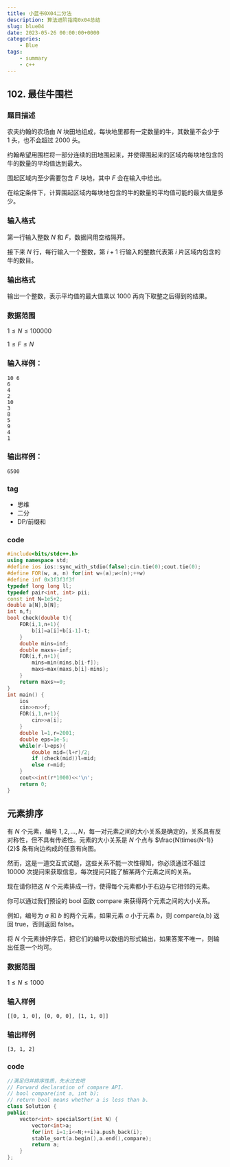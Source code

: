 ```yaml
---
title: 小蓝书0X04二分法
description: 算法进阶指南0x04总结
slug: blue04
date: 2023-05-26 00:00:00+0000
categories:
    - Blue
tags:
    - summary
    - c++
---
```

## 102. 最佳牛围栏

### 题目描述
农夫约翰的农场由 $N$ 块田地组成，每块地里都有一定数量的牛，其数量不会少于 1 头，也不会超过 2000 头。

约翰希望用围栏将一部分连续的田地围起来，并使得围起来的区域内每块地包含的牛的数量的平均值达到最大。

围起区域内至少需要包含 $F$ 块地，其中 $F$ 会在输入中给出。

在给定条件下，计算围起区域内每块地包含的牛的数量的平均值可能的最大值是多少。

### 输入格式
第一行输入整数 $N$ 和 $F$，数据间用空格隔开。

接下来 $N$ 行，每行输入一个整数，第 $i+1$ 行输入的整数代表第 $i$ 片区域内包含的牛的数目。

### 输出格式
输出一个整数，表示平均值的最大值乘以 1000 再向下取整之后得到的结果。

### 数据范围
$1≤N≤100000$

$1≤F≤N$

### 输入样例：
```
10 6
6 
4
2
10
3
8
5
9
4
1
```

### 输出样例：
```
6500
```
### tag
- 思维
- 二分
- DP/前缀和
### code
```cpp
#include<bits/stdc++.h>
using namespace std;
#define ios ios::sync_with_stdio(false);cin.tie(0);cout.tie(0);
#define FOR(w, a, n) for(int w=(a);w<(n);++w)
#define inf 0x3f3f3f3f
typedef long long ll;
typedef pair<int, int> pii;
const int N=1e5+2;
double a[N],b[N];
int n,f;
bool check(double t){
    FOR(i,1,n+1){
        b[i]=a[i]+b[i-1]-t;
    }
    double mins=inf;
    double maxs=-inf;
    FOR(i,f,n+1){
        mins=min(mins,b[i-f]);
        maxs=max(maxs,b[i]-mins);
    }
    return maxs>=0;
}
int main() {
    ios
    cin>>n>>f;
    FOR(i,1,n+1){
        cin>>a[i];
    }
    double l=1,r=2001;
    double eps=1e-5;
    while(r-l>eps){
        double mid=(l+r)/2;
        if (check(mid))l=mid;
        else r=mid;
    }
    cout<<int(r*1000)<<'\n';
    return 0;
}
```
## 元素排序

有 $N$ 个元素，编号 $1,2,\dots,N$，每一对元素之间的大小关系是确定的，关系具有反对称性，但不具有传递性。元素的大小关系是 $N$ 个点与 $\frac{N\times(N-1)}{2}$ 条有向边构成的任意有向图。

然而，这是一道交互式试题，这些关系不能一次性得知，你必须通过不超过 $10000$ 次提问来获取信息，每次提问只能了解某两个元素之间的关系。

现在请你把这 $N$ 个元素排成一行，使得每个元素都小于右边与它相邻的元素。

你可以通过我们预设的 bool 函数 compare 来获得两个元素之间的大小关系。

例如，编号为 $a$ 和 $b$ 的两个元素，如果元素 $a$ 小于元素 $b$，则 compare(a,b) 返回 true，否则返回 false。

将 $N$ 个元素排好序后，把它们的编号以数组的形式输出，如果答案不唯一，则输出任意一个均可。

### 数据范围

$1 \leq N \leq 1000$

### 输入样例

```
[[0, 1, 0], [0, 0, 0], [1, 1, 0]]
```

### 输出样例

```
[3, 1, 2]
```
### code
```cpp
//满足归并排序性质，先水过去吧
// Forward declaration of compare API.
// bool compare(int a, int b);
// return bool means whether a is less than b.
class Solution {
public:
    vector<int> specialSort(int N) {
        vector<int>a;
        for(int i=1;i<=N;++i)a.push_back(i);
        stable_sort(a.begin(),a.end(),compare);
        return a;
    }
};
```